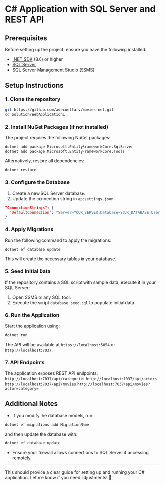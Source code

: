 # C# Application with SQL Server and REST API

## Prerequisites

Before setting up the project, ensure you have the following installed:

- [.NET SDK](https://dotnet.microsoft.com/download) (8.0) or higher
- [SQL Server](https://www.microsoft.com/en-us/sql-server/sql-server-downloads)
- [SQL Server Management Studio (SSMS)](https://learn.microsoft.com/en-us/sql/ssms/download-sql-server-management-studio-ssms)

## Setup Instructions

### 1. Clone the repository
```sh
git https://github.com/adecuellarv/movies-net.git
cd Solution/WebApplication1
```

### 2. Install NuGet Packages (if not installed)
The project requires the following NuGet packages:
```sh
dotnet add package Microsoft.EntityFrameworkCore.SqlServer
dotnet add package Microsoft.EntityFrameworkCore.Tools
```

Alternatively, restore all dependencies:
```sh
dotnet restore
```

### 3. Configure the Database
1. Create a new SQL Server database.
2. Update the connection string in `appsettings.json`:
```json
"ConnectionStrings": {
  "DefaultConnection": "Server=YOUR_SERVER;Database=YOUR_DATABASE;User Id=YOUR_USER;Password=YOUR_PASSWORD;"
}
```

### 4. Apply Migrations
Run the following command to apply the migrations:
```sh
dotnet ef database update
```
This will create the necessary tables in your database.

### 5. Seed Initial Data
If the repository contains a SQL script with sample data, execute it in your SQL Server:
1. Open SSMS or any SQL tool.
2. Execute the script `database_seed.sql` to populate initial data.

### 6. Run the Application
Start the application using:
```sh
dotnet run
```
The API will be available at `https://localhost:5054` or `http://localhost:7037`.

### 7. API Endpoints
The application exposes REST API endpoints.
`http://localhost:7037/api/categories`
`http://localhost:7037/api/actors`
`http://localhost:7037/api/movies`
`http://localhost:7037/api/movies?actor=category=`


## Additional Notes
- If you modify the database models, run:
```sh
dotnet ef migrations add MigrationName
```
and then update the database with:
```sh
dotnet ef database update
```
- Ensure your firewall allows connections to SQL Server if accessing remotely.

---
This should provide a clear guide for setting up and running your C# application. Let me know if you need adjustments! 🚀

